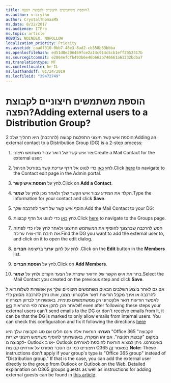 ```yaml
---
title: הוספת משתמשים חיצוניים לקבוצת הפצה?
ms.author: v-crytho
author: CrystalThomasMS
ms.date: 8/22/2017
ms.audience: ITPro
ms.topic: article
ROBOTS: NOINDEX, NOFOLLOW
localization_priority: Priority
ms.assetid: caa0f310-0bb7-48e3-8ad2-cb358b53bbba
ms.openlocfilehash: ed51d0e206469fce2a14c914c5cb1eff2052317b
ms.sourcegitcommit: e2864efcfb493b6e46b662b746661a61232bdba7
ms.translationtype: MT
ms.contentlocale: he-IL
ms.lasthandoff: 01/24/2019
ms.locfileid: "29472749"
---
```

# <a name="adding-external-users-to-a-distribution-group"></a><span data-ttu-id="77fc5-102">הוספת משתמשים חיצוניים לקבוצת הפצה?</span><span class="sxs-lookup"><span data-stu-id="77fc5-102">Adding external users to a Distribution Group?</span></span>

<span data-ttu-id="77fc5-103">הוספת איש קשר חיצוני התפלגות קבוצה (להרכבה) היא תהליך שלב 2:</span><span class="sxs-lookup"><span data-stu-id="77fc5-103">Adding an external contact to a Distribution Group (DG) is a 2-step process:</span></span>
  
1. <span data-ttu-id="77fc5-104">צור איש קשר של דואר עבור משתמש חיצוני:</span><span class="sxs-lookup"><span data-stu-id="77fc5-104">Create a Mail Contact for the external user:</span></span>
    
1. <span data-ttu-id="77fc5-105">לחץ [כאן](https://support.office.com/article/https://portal.office.com/adminportal/home.aspx#/Contact) כדי לנווט אל הדף עריכת קשר בפורטל הניהול.</span><span class="sxs-lookup"><span data-stu-id="77fc5-105">Click [here](https://support.office.com/article/https://portal.office.com/adminportal/home.aspx#/Contact) to navigate to the Contact edit page in the Admin portal.</span></span> 
    
2. <span data-ttu-id="77fc5-106">לחץ על **הוספת איש קשר**.</span><span class="sxs-lookup"><span data-stu-id="77fc5-106">Click on **Add a Contact**.</span></span>
    
3. <span data-ttu-id="77fc5-107">הקלד את המידע עבור איש הקשר שלך ולאחר מכן לחץ על **שמור**.</span><span class="sxs-lookup"><span data-stu-id="77fc5-107">Type the information for your contact and click **Save**.</span></span>
    
2. <span data-ttu-id="77fc5-108">הוסף איש קשר של דואר להרכבה שלך:</span><span class="sxs-lookup"><span data-stu-id="77fc5-108">Add the Mail Contact to your DG:</span></span>
    
1. <span data-ttu-id="77fc5-109">לחץ [כאן](https://support.office.com/article/https://portal.office.com/adminportal/home.aspx#/groups) כדי לנווט אל הדף קבוצות.</span><span class="sxs-lookup"><span data-stu-id="77fc5-109">Click [here](https://support.office.com/article/https://portal.office.com/adminportal/home.aspx#/groups) to navigate to the Groups page.</span></span> 
    
2. <span data-ttu-id="77fc5-110">חפש להרכבה שברצונך להוסיף את המשתמש החיצוני ולאחר לחץ עליו כדי לפתוח את תיבת הדו-שיח עריכה.</span><span class="sxs-lookup"><span data-stu-id="77fc5-110">Find the DG you want to add the external user to, and click on it to open the edit dialog.</span></span>
    
3. <span data-ttu-id="77fc5-111">לחץ על לחצן **ערוך** ברשימה **חברים** .</span><span class="sxs-lookup"><span data-stu-id="77fc5-111">Click on the **Edit** button in the **Members** list.</span></span> 
    
4. <span data-ttu-id="77fc5-112">לחץ על **הוספת חברים**.</span><span class="sxs-lookup"><span data-stu-id="77fc5-112">Click on **Add Members**.</span></span>
    
5. <span data-ttu-id="77fc5-113">בחר את איש הקשר של הדואר שיצרת על הצעד הקודם ולחץ על **שמור**.</span><span class="sxs-lookup"><span data-stu-id="77fc5-113">Select the Mail Contact you created on the previous step and click **Save**.</span></span>
    
<span data-ttu-id="77fc5-p101">אם גם לאחר ביצוע השלבים הבאים משתמשים חיצוניים שלך אין אפשרות לשלוח דוא ל להרכבה או אינך מקבל הודעות דואר אלקטרוני ממנו, אותו ניתן להרכבה מסומן כדי לאפשר הודעות דואר אלקטרוני רק ממשתמשים פנימית. באפשרותך לבדוק תצורה זו ולאחר מכן לתקן אותה לפי ההוראות [כאן](https://support.office.com/article/https://support.office.com/article/Fix-email-delivery-issues-for-error-code-5-7-133-in-Office-365-991abc19-7756-438f-abcb-39f69b80f284.aspx)</span><span class="sxs-lookup"><span data-stu-id="77fc5-p101">If even after following these steps your external users can't send emails to the DG or don't receive emails from it, it can be that the DG is marked to only allow emails from internal users. You can check this configuration and fix it following the directions [here](https://support.office.com/article/https://support.office.com/article/Fix-email-delivery-issues-for-error-code-5-7-133-in-Office-365-991abc19-7756-438f-abcb-39f69b80f284.aspx)</span></span>
  
 <span data-ttu-id="77fc5-p102">**הערה:** הוראות אלה אינם חלים אם סוג הקבוצה שלך היא "Office 365 הקבוצה" במקום "קבוצת תפוצה". אם זהו המקרה, באפשרותך להוסיף משתמש חיצוני ישירות לקבוצה מ- Outlook או ב- Outlook באינטרנט. ניתן למצוא הוראות להוספת לאורחים חיצוניים כמו גם הסבר מפורט על אורחים קבוצות O365 במאמר [זה](https://support.office.com/article/https://support.office.com/article/Guest-access-in-Office-365-Groups-bfc7a840-868f-4fd6-a390-f347bf51aff6.aspx).</span><span class="sxs-lookup"><span data-stu-id="77fc5-p102">**Note:** These instructions don't apply if your group's type is "Office 365 group" instead of "Distribution group." If that is the case, you can add the external user directly to the group from Outlook or Outlook on the Web. Detailed explanation on O365 groups guests as well as instructions for adding external guests can be found in [this article](https://support.office.com/article/https://support.office.com/article/Guest-access-in-Office-365-Groups-bfc7a840-868f-4fd6-a390-f347bf51aff6.aspx).</span></span>
  

